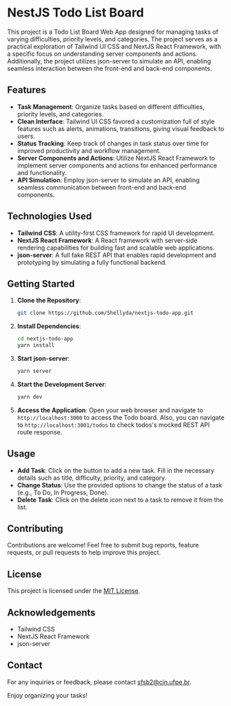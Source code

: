 # NestJS Todo List Board

This project is a Todo List Board Web App designed for managing tasks of varying difficulties, priority levels, and categories. The project serves as a practical exploration of Tailwind UI CSS and NextJS React Framework, with a specific focus on understanding server components and actions. Additionally, the project utilizes json-server to simulate an API, enabling seamless interaction between the front-end and back-end components.

## Features
- **Task Management**: Organize tasks based on different difficulties, priority levels, and categories.
- **Clean Interface**: Tailwind UI CSS favored a customization full of style features such as alerts, animations, transitions, giving visual feedback to users.
- **Status Tracking**: Keep track of changes in task status over time for improved productivity and workflow management.
- **Server Components and Actions**: Utilize NextJS React Framework to implement server components and actions for enhanced performance and functionality.
- **API Simulation**: Employ json-server to simulate an API, enabling seamless communication between front-end and back-end components.

## Technologies Used
- **Tailwind CSS**: A utility-first CSS framework for rapid UI development.
- **NextJS React Framework**: A React framework with server-side rendering capabilities for building fast and scalable web applications.
- **json-server**: A full fake REST API that enables rapid development and prototyping by simulating a fully functional backend.

## Getting Started
1. **Clone the Repository**: 
   ```bash
   git clone https://github.com/Shellyda/nextjs-todo-app.git
   ```
2. **Install Dependencies**: 
   ```bash
   cd nextjs-todo-app
   yarn install
   ```
3. **Start json-server**: 
   ```bash
   yarn server
   ```
4. **Start the Development Server**: 
   ```bash
   yarn dev
   ```
5. **Access the Application**: 
   Open your web browser and navigate to `http://localhost:3000` to access the Todo board. Also, you can navigate to `http://localhost:3001/todos` to check todos's mocked REST API route response.

## Usage
- **Add Task**: Click on the  button to add a new task. Fill in the necessary details such as title, difficulty, priority, and category.
- **Change Status**: Use the provided options to change the status of a task (e.g., To Do, In Progress, Done).
- **Delete Task**: Click on the delete icon next to a task to remove it from the list.

## Contributing
Contributions are welcome! Feel free to submit bug reports, feature requests, or pull requests to help improve this project.

## License
This project is licensed under the [MIT License](LICENSE).

## Acknowledgements
- Tailwind CSS
- NextJS React Framework
- json-server

## Contact
For any inquiries or feedback, please contact [sfsb2@cin.ufpe.br](mailto:sfsb2@cin.ufpe.br).

Enjoy organizing your tasks!
